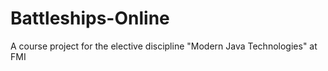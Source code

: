 # Battleships-Online
A course project for the elective discipline "Modern Java Technologies" at FMI
